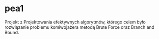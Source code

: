 # pea1
Projekt z Projektowania efektywnych algorytmów, którego celem było rozwiązanie problemu komiwojażera metodą Brute Force oraz Branch and Bound.
